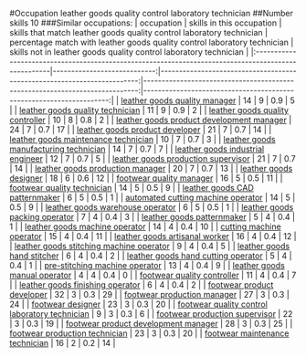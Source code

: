 #Occupation leather goods quality control laboratory technician
##Number skills 10
###Similar occupations:
| occupation                                                                                          |   skills in this occupation |   skills that match leather goods quality control laboratory technician |   percentage match with leather goods quality control laboratory technician |   skills not in leather goods quality control laboratory technician |
|:----------------------------------------------------------------------------------------------------|----------------------------:|------------------------------------------------------------------------:|----------------------------------------------------------------------------:|--------------------------------------------------------------------:|
| [leather goods quality manager](leather_goods_quality_manager.md)                                   |                          14 |                                                                       9 |                                                                         0.9 |                                                                   5 |
| [leather goods quality technician](leather_goods_quality_technician.md)                             |                          11 |                                                                       9 |                                                                         0.9 |                                                                   2 |
| [leather goods quality controller](leather_goods_quality_controller.md)                             |                          10 |                                                                       8 |                                                                         0.8 |                                                                   2 |
| [leather goods product development manager](leather_goods_product_development_manager.md)           |                          24 |                                                                       7 |                                                                         0.7 |                                                                  17 |
| [leather goods product developer](leather_goods_product_developer.md)                               |                          21 |                                                                       7 |                                                                         0.7 |                                                                  14 |
| [leather goods maintenance technician](leather_goods_maintenance_technician.md)                     |                          10 |                                                                       7 |                                                                         0.7 |                                                                   3 |
| [leather goods manufacturing technician](leather_goods_manufacturing_technician.md)                 |                          14 |                                                                       7 |                                                                         0.7 |                                                                   7 |
| [leather goods industrial engineer](leather_goods_industrial_engineer.md)                           |                          12 |                                                                       7 |                                                                         0.7 |                                                                   5 |
| [leather goods production supervisor](leather_goods_production_supervisor.md)                       |                          21 |                                                                       7 |                                                                         0.7 |                                                                  14 |
| [leather goods production manager](leather_goods_production_manager.md)                             |                          20 |                                                                       7 |                                                                         0.7 |                                                                  13 |
| [leather goods designer](leather_goods_designer.md)                                                 |                          18 |                                                                       6 |                                                                         0.6 |                                                                  12 |
| [footwear quality manager](footwear_quality_manager.md)                                             |                          16 |                                                                       5 |                                                                         0.5 |                                                                  11 |
| [footwear quality technician](footwear_quality_technician.md)                                       |                          14 |                                                                       5 |                                                                         0.5 |                                                                   9 |
| [leather goods CAD patternmaker](leather_goods_CAD_patternmaker.md)                                 |                           6 |                                                                       5 |                                                                         0.5 |                                                                   1 |
| [automated cutting machine operator](automated_cutting_machine_operator.md)                         |                          14 |                                                                       5 |                                                                         0.5 |                                                                   9 |
| [leather goods warehouse operator](leather_goods_warehouse_operator.md)                             |                           6 |                                                                       5 |                                                                         0.5 |                                                                   1 |
| [leather goods packing operator](leather_goods_packing_operator.md)                                 |                           7 |                                                                       4 |                                                                         0.4 |                                                                   3 |
| [leather goods patternmaker](leather_goods_patternmaker.md)                                         |                           5 |                                                                       4 |                                                                         0.4 |                                                                   1 |
| [leather goods machine operator](leather_goods_machine_operator.md)                                 |                          14 |                                                                       4 |                                                                         0.4 |                                                                  10 |
| [cutting machine operator](cutting_machine_operator.md)                                             |                          15 |                                                                       4 |                                                                         0.4 |                                                                  11 |
| [leather goods artisanal worker](leather_goods_artisanal_worker.md)                                 |                          16 |                                                                       4 |                                                                         0.4 |                                                                  12 |
| [leather goods stitching machine operator](leather_goods_stitching_machine_operator.md)             |                           9 |                                                                       4 |                                                                         0.4 |                                                                   5 |
| [leather goods hand stitcher](leather_goods_hand_stitcher.md)                                       |                           6 |                                                                       4 |                                                                         0.4 |                                                                   2 |
| [leather goods hand cutting operator](leather_goods_hand_cutting_operator.md)                       |                           5 |                                                                       4 |                                                                         0.4 |                                                                   1 |
| [pre-stitching machine operator](pre-stitching_machine_operator.md)                                 |                          13 |                                                                       4 |                                                                         0.4 |                                                                   9 |
| [leather goods manual operator](leather_goods_manual_operator.md)                                   |                           4 |                                                                       4 |                                                                         0.4 |                                                                   0 |
| [footwear quality controller](footwear_quality_controller.md)                                       |                          11 |                                                                       4 |                                                                         0.4 |                                                                   7 |
| [leather goods finishing operator](leather_goods_finishing_operator.md)                             |                           6 |                                                                       4 |                                                                         0.4 |                                                                   2 |
| [footwear product developer](footwear_product_developer.md)                                         |                          32 |                                                                       3 |                                                                         0.3 |                                                                  29 |
| [footwear production manager](footwear_production_manager.md)                                       |                          27 |                                                                       3 |                                                                         0.3 |                                                                  24 |
| [footwear designer](footwear_designer.md)                                                           |                          23 |                                                                       3 |                                                                         0.3 |                                                                  20 |
| [footwear quality control laboratory technician](footwear_quality_control_laboratory_technician.md) |                           9 |                                                                       3 |                                                                         0.3 |                                                                   6 |
| [footwear production supervisor](footwear_production_supervisor.md)                                 |                          22 |                                                                       3 |                                                                         0.3 |                                                                  19 |
| [footwear product development manager](footwear_product_development_manager.md)                     |                          28 |                                                                       3 |                                                                         0.3 |                                                                  25 |
| [footwear production technician](footwear_production_technician.md)                                 |                          23 |                                                                       3 |                                                                         0.3 |                                                                  20 |
| [footwear maintenance technician](footwear_maintenance_technician.md)                               |                          16 |                                                                       2 |                                                                         0.2 |                                                                  14 |
